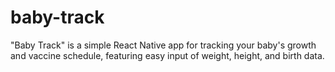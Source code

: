 # baby-track
"Baby Track" is a simple React Native app for tracking your baby's growth and vaccine schedule, featuring easy input of weight, height, and birth data.
